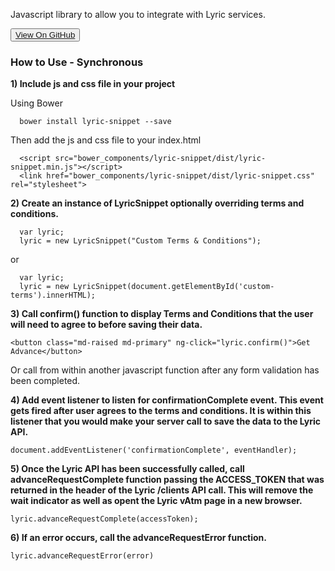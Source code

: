 Javascript library to allow you to integrate with Lyric services.

<button><a href="https://github.com/LyricFinancial/lyric-snippet" target="_blank" class="btn btn-secondary btn-hero">View On GitHub</a></button>

### How to Use - Synchronous

**1) Include js and css file in your project**

  Using Bower

      bower install lyric-snippet --save

  Then add the js and css file to your index.html

      <script src="bower_components/lyric-snippet/dist/lyric-snippet.min.js"></script>
      <link href="bower_components/lyric-snippet/dist/lyric-snippet.css" rel="stylesheet">

**2) Create an instance of LyricSnippet optionally overriding terms and conditions.**

      var lyric;
      lyric = new LyricSnippet("Custom Terms & Conditions");

  or

      var lyric;
      lyric = new LyricSnippet(document.getElementById('custom-terms').innerHTML);


**3) Call confirm() function to display Terms and Conditions that the user will need to agree to before saving their data.**

    <button class="md-raised md-primary" ng-click="lyric.confirm()">Get Advance</button>

  Or call from within another javascript function after any form validation has been completed.

**4) Add event listener to listen for confirmationComplete event.  This event gets fired after user agrees to the terms and conditions.  It is within this listener that you would make your server call to save the data to the Lyric API.**

    document.addEventListener('confirmationComplete', eventHandler);

**5) Once the Lyric API has been successfully called, call advanceRequestComplete function passing the ACCESS_TOKEN that was returned in the header of the Lyric /clients API call.  This will remove the wait indicator as well as opent the Lyric vAtm page in a new browser.**

    lyric.advanceRequestComplete(accessToken);

**6) If an error occurs, call the advanceRequestError function.**

	lyric.advanceRequestError(error)